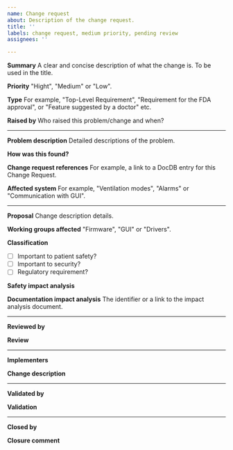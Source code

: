 ```yaml
---
name: Change request
about: Description of the change request.
title: ''
labels: change request, medium priority, pending review
assignees: ''

---
```


**Summary**
A clear and concise description of what the change is. To be used in the title.

**Priority**
"Hight", "Medium" or "Low".

**Type**
For example, "Top-Level Requirement", "Requirement for the FDA approval", or "Feature suggested by a doctor" etc.

**Raised by**
 Who raised this problem/change and when?

---

**Problem description**
Detailed descriptions of the problem.

**How was this found?**


**Change request references**
For example, a link to a DocDB entry for this Change Request.

**Affected system**
For example, "Ventilation modes", "Alarms" or "Communication with GUI".

---

**Proposal**
Change description details.

**Working groups affected**
"Firmware", "GUI" or "Drivers".

**Classification**
- [ ] Important to patient safety?
- [ ] Important to security?
- [ ] Regulatory requirement?

**Safety impact analysis**


**Documentation impact analysis**
The identifier or a link to the impact analysis document.

---

**Reviewed by**


**Review**


---

**Implementers**


**Change description**


---

**Validated by**


**Validation**


---

**Closed by**


**Closure comment**
